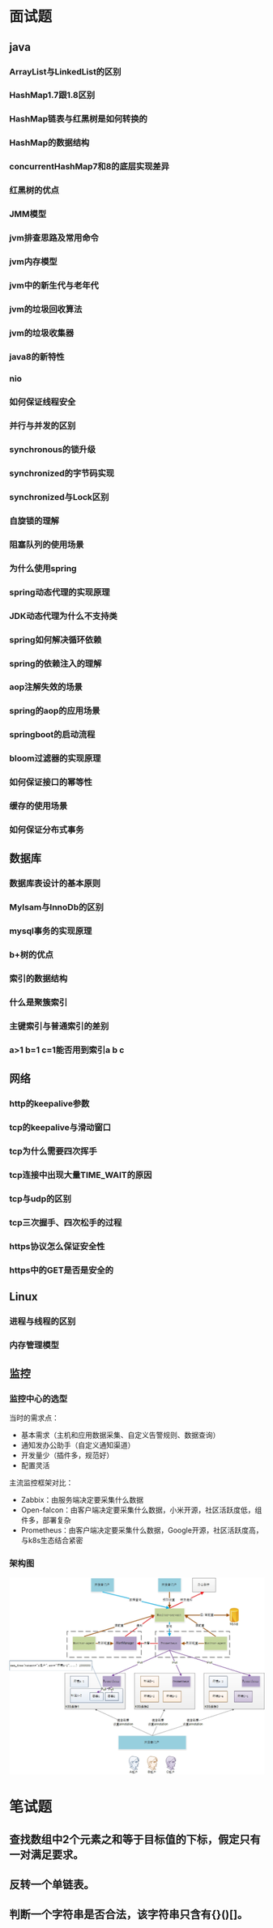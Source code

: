 # 面试题

## java

### ArrayList与LinkedList的区别

### HashMap1.7跟1.8区别

### HashMap链表与红黑树是如何转换的

### HashMap的数据结构

### concurrentHashMap7和8的底层实现差异

### 红黑树的优点

### JMM模型

### jvm排查思路及常用命令

### jvm内存模型

### jvm中的新生代与老年代

### jvm的垃圾回收算法

### jvm的垃圾收集器

### java8的新特性

### nio

### 如何保证线程安全

### 并行与并发的区别

### synchronous的锁升级

### synchronized的字节码实现

### synchronized与Lock区别

### 自旋锁的理解

### 阻塞队列的使用场景

### 为什么使用spring

### spring动态代理的实现原理

### JDK动态代理为什么不支持类

### spring如何解决循环依赖

### spring的依赖注入的理解

### aop注解失效的场景

### spring的aop的应用场景

### springboot的启动流程

### bloom过滤器的实现原理

### 如何保证接口的幂等性

### 缓存的使用场景

### 如何保证分布式事务

## 数据库

### 数据库表设计的基本原则

### MyIsam与InnoDb的区别

### mysql事务的实现原理

### b+树的优点

### 索引的数据结构  

### 什么是聚簇索引  

### 主键索引与普通索引的差别

### a>1 b=1 c=1能否用到索引a b c

## 网络

### http的keepalive参数

### tcp的keepalive与滑动窗口

### tcp为什么需要四次挥手

### tcp连接中出现大量TIME_WAIT的原因

### tcp与udp的区别

### tcp三次握手、四次松手的过程

### https协议怎么保证安全性

### https中的GET是否是安全的

## Linux

### 进程与线程的区别

### 内存管理模型

## 监控

### 监控中心的选型

当时的需求点：

+ 基本需求（主机和应用数据采集、自定义告警规则、数据查询）
+ 通知发办公助手（自定义通知渠道）
+ 开发量少（插件多，规范好）
+ 配置灵活

主流监控框架对比：

+ Zabbix：由服务端决定要采集什么数据
+ Open-falcon：由客户端决定要采集什么数据，小米开源，社区活跃度低，组件多，部署复杂
+ Prometheus：由客户端决定要采集什么数据，Google开源，社区活跃度高，与k8s生态结合紧密

### 架构图

![](images/monitor-center-architecture.jpg)

# 笔试题

## 查找数组中2个元素之和等于目标值的下标，假定只有一对满足要求。

## 反转一个单链表。

## 判断一个字符串是否合法，该字符串只含有{}()[]。